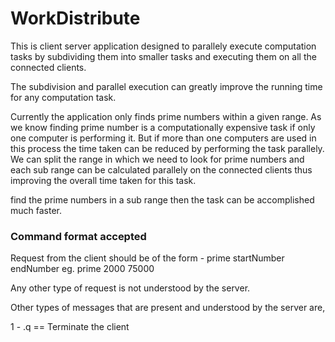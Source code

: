 # WorkDistribute

This is client server application designed to parallely execute computation tasks by subdividing them into smaller tasks and executing them on all the connected clients.

The subdivision and parallel execution can greatly improve the running time for any computation task.


Currently the application only finds prime numbers within a given range.
As we know finding prime number is a computationally expensive task if only one computer is performing it.
But if more than one computers are used in this process the time taken can be reduced by performing the task parallely. We can split the range in which we need to look for prime numbers and each sub range can be calculated parallely on the connected clients thus improving the overall time taken for this task. 

find the prime numbers in a sub range then the task can be accomplished much faster.


### Command format accepted ###

Request from the client should be of the form - prime startNumber endNumber
eg.  prime 2000 75000

Any other type of request is not understood by the server.

Other types of messages that are present and understood by the server are,

1 -		.q == Terminate the client

